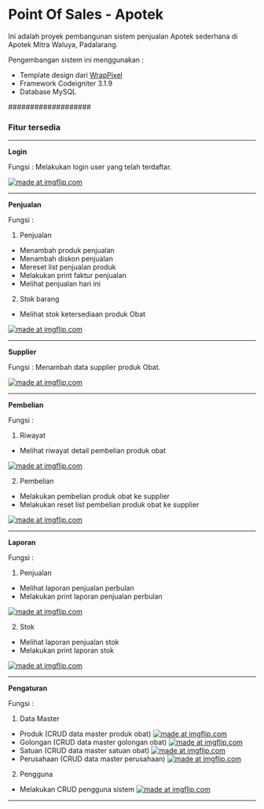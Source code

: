 <h1>Point Of Sales - Apotek</h1>

Ini adalah proyek pembangunan sistem penjualan Apotek sederhana di Apotek Mitra Waluya, Padalarang.

Pengembangan sistem ini menggunakan :
- Template design dari <a href="https://wrappixel.com">WrapPixel</a>
- Framework Codeigniter 3.1.9
- Database MySQL

###################
<h3>Fitur tersedia</h3>

*******************
<b>Login</b>

Fungsi : Melakukan login user yang telah terdaftar.

<a href="https://imgflip.com/i/48wjjg"><img src="https://i.imgflip.com/48wjjg.jpg" title="made at imgflip.com"/></a>

**************************
<b>Penjualan</b>

Fungsi : 
1. Penjualan 
- Menambah produk penjualan
- Menambah diskon penjualan
- Mereset list penjualan produk
- Melakukan print faktur penjualan
- Melihat penjualan hari ini

2. Stok barang
- Melihat stok ketersediaan produk Obat

<a href="https://imgflip.com/i/48wn6f"><img src="https://i.imgflip.com/48wn6f.jpg" title="made at imgflip.com"/></a>

*******************
<b>Supplier</b>

Fungsi : Menambah data supplier produk Obat.

<a href="https://imgflip.com/i/48wna1"><img src="https://i.imgflip.com/48wna1.jpg" title="made at imgflip.com"/></a>

************
<b>Pembelian</b>

Fungsi :
1. Riwayat
- Melihat riwayat detail pembelian produk obat

<a href="https://imgflip.com/i/48wnd0"><img src="https://i.imgflip.com/48wnd0.jpg" title="made at imgflip.com"/></a>

2. Pembelian
- Melakukan pembelian produk obat ke supplier
- Melakukan reset list pembelian produk obat ke supplier

<a href="https://imgflip.com/i/48wnf4"><img src="https://i.imgflip.com/48wnf4.jpg" title="made at imgflip.com"/></a>

*******
<b>Laporan</b>

Fungsi :
1. Penjualan
- Melihat laporan penjualan perbulan
- Melakukan print laporan penjualan perbulan

<a href="https://imgflip.com/i/48wngt"><img src="https://i.imgflip.com/48wngt.jpg" title="made at imgflip.com"/></a>

2. Stok
- Melihat laporan penjualan stok
- Melakukan print laporan stok

<a href="https://imgflip.com/i/48wnji"><img src="https://i.imgflip.com/48wnji.jpg" title="made at imgflip.com"/></a>

**********
<b>Pengaturan</b>

Fungsi :
1. Data Master
- Produk (CRUD data master produk obat)
<a href="https://imgflip.com/i/48wnlv"><img src="https://i.imgflip.com/48wnlv.jpg" title="made at imgflip.com"/></a>
- Golongan (CRUD data master golongan obat)
<a href="https://imgflip.com/i/48wnnk"><img src="https://i.imgflip.com/48wnnk.jpg" title="made at imgflip.com"/></a>
- Satuan (CRUD data master satuan obat)
<a href="https://imgflip.com/i/48wnog"><img src="https://i.imgflip.com/48wnog.jpg" title="made at imgflip.com"/></a>
- Perusahaan (CRUD data master perusahaan)
<a href="https://imgflip.com/i/48wnpm"><img src="https://i.imgflip.com/48wnpm.jpg" title="made at imgflip.com"/></a>

2. Pengguna
- Melakukan CRUD pengguna sistem
<a href="https://imgflip.com/i/48wnqv"><img src="https://i.imgflip.com/48wnqv.jpg" title="made at imgflip.com"/></a>
**********
